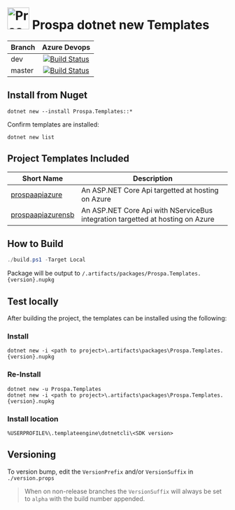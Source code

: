 # <img src="https://raw.githubusercontent.com/prospa-group/DotnetPackaging/master/prospa60x60.png" alt="Prospa Engineering" width="50px"/> Prospa dotnet new Templates 

|Branch|Azure Devops|
|------|:--------:|
|dev|[![Build Status](https://dev.azure.com/prospaoss/dotnet/_apis/build/status/prospa-group-oss.DotnetTemplates?branchName=master)](https://dev.azure.com/prospaoss/dotnet/_build/latest?definitionId=1&branchName=dev)
|master|[![Build Status](https://dev.azure.com/prospaoss/dotnet/_apis/build/status/prospa-group-oss.DotnetTemplates?branchName=master)](https://dev.azure.com/prospaoss/dotnet/_build/latest?definitionId=1&branchName=master)|

## Install from Nuget

```console
dotnet new --install Prospa.Templates::*
```

Confirm templates are installed:

```console
dotnet new list
``` 

## Project Templates Included

|Short Name|Description|
|------|--------|
|[prospaapiazure](docs/AspNetCoreApiAzure.md)|An ASP.NET Core Api targetted at hosting on Azure|
|[prospaapiazurensb](docs/AspNetCoreApiAzureNsb.md)|An ASP.NET Core Api with NServiceBus integration targetted at hosting on Azure|

## How to Build

```csharp
./build.ps1 -Target Local
```

Package will be output to `/.artifacts/packages/Prospa.Templates.{version}.nupkg`

## Test locally

After building the project, the templates can be installed using the following:

### Install

```console
dotnet new -i <path to project>\.artifacts\packages\Prospa.Templates.{version}.nupkg
```

### Re-Install

```console
dotnet new -u Prospa.Templates
dotnet new -i <path to project>\.artifacts\packages\Prospa.Templates.{version}.nupkg
```

### Install location

`%USERPROFILE%\.templateengine\dotnetcli\<SDK version>`

## Versioning

To version bump, edit the `VersionPrefix` and/or `VersionSuffix` in `./version.props`

> When on non-release branches the `VersionSuffix` will always be set to `alpha` with the build number appended.
